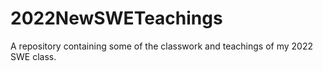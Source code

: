 # 2022NewSWETeachings

A repository containing some of the classwork and teachings of my 2022 SWE class.
